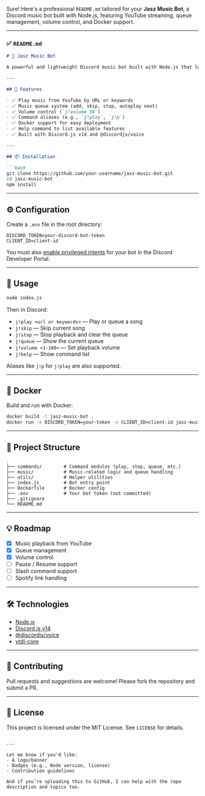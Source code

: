 Sure! Here's a professional `README.md` tailored for your **Jasz Music Bot**, a Discord music bot built with Node.js, featuring YouTube streaming, queue management, volume control, and Docker support.

---

### ✅ `README.md`

````markdown
# 🎵 Jasz Music Bot

A powerful and lightweight Discord music bot built with Node.js that lets you play music from YouTube in your voice channels — featuring queue management, volume control, and clean modular commands.

---

## 🚀 Features

- ✅ Play music from YouTube by URL or keywords
- ✅ Music queue system (add, skip, stop, autoplay next)
- ✅ Volume control (`j!volume 50`)
- ✅ Command aliases (e.g., `j!play`, `j!p`)
- ✅ Docker support for easy deployment
- ✅ Help command to list available features
- ✅ Built with Discord.js v14 and @discordjs/voice

---

## 📦 Installation

```bash
git clone https://github.com/your-username/jasz-music-bot.git
cd jasz-music-bot
npm install
````

---

## ⚙️ Configuration

Create a `.env` file in the root directory:

```env
DISCORD_TOKEN=your-discord-bot-token
CLIENT_ID=client-id
```

You must also [enable privileged intents](https://discord.com/developers/applications) for your bot in the Discord Developer Portal.

---

## 🧪 Usage

```bash
node index.js
```

Then in Discord:

* `j!play <url or keywords>` — Play or queue a song
* `j!skip` — Skip current song
* `j!stop` — Stop playback and clear the queue
* `j!queue` — Show the current queue
* `j!volume <1-100>` — Set playback volume
* `j!help` — Show command list

Aliases like `j!p` for `j!play` are also supported.

---

## 🐳 Docker

Build and run with Docker:

```bash
docker build -t jasz-music-bot .
docker run -e DISCORD_TOKEN=your-token -e CLIENT_ID=client-id jasz-music-bot
```

---

## 📁 Project Structure

```
.
├── commands/        # Command modules (play, stop, queue, etc.)
├── music/           # Music-related logic and queue handling
├── utils/           # Helper utilities
├── index.js         # Bot entry point
├── Dockerfile       # Docker config
├── .env             # Your bot token (not committed)
├── .gitignore
└── README.md
```

---

## 💡 Roadmap

* [x] Music playback from YouTube
* [x] Queue management
* [x] Volume control
* [ ] Pause / Resume support
* [ ] Slash command support
* [ ] Spotify link handling

---

## 🛠 Technologies

* [Node.js](https://nodejs.org/)
* [Discord.js v14](https://discord.js.org/)
* [@discordjs/voice](https://www.npmjs.com/package/@discordjs/voice)
* [ytdl-core](https://github.com/fent/node-ytdl-core)

---

## 🤝 Contributing

Pull requests and suggestions are welcome! Please fork the repository and submit a PR.

---

## 📄 License

This project is licensed under the MIT License. See `LICENSE` for details.

```

---

Let me know if you'd like:
- A logo/banner
- Badges (e.g., Node version, license)
- Contribution guidelines

And if you’re uploading this to GitHub, I can help with the repo description and topics too.
```
